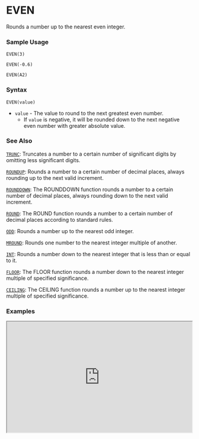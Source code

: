 # EVEN

Rounds a number up to the nearest even integer.

### Sample Usage

`EVEN(3)`

`EVEN(-0.6)`

`EVEN(A2)`

### Syntax

`EVEN(value)`

* `value` - The value to round to the next greatest even number.
  * If `value` is negative, it will be rounded down to the next negative even number with greater absolute value.

### See Also

[`TRUNC`](https://support.google.com/docs/answer/3093588): Truncates a number to a certain number of significant digits by omitting less significant digits.

[`ROUNDUP`](https://support.google.com/docs/answer/3093443): Rounds a number to a certain number of decimal places, always rounding up to the next valid increment.

[`ROUNDDOWN`](https://support.google.com/docs/answer/3093442): The ROUNDDOWN function rounds a number to a certain number of decimal places, always rounding down to the next valid increment.

[`ROUND`](https://support.google.com/docs/answer/3093440): The ROUND function rounds a number to a certain number of decimal places according to standard rules.

[`ODD`](https://support.google.com/docs/answer/3093499): Rounds a number up to the nearest odd integer.

[`MROUND`](https://support.google.com/docs/answer/3093426): Rounds one number to the nearest integer multiple of another.

[`INT`](https://support.google.com/docs/answer/3093490): Rounds a number down to the nearest integer that is less than or equal to it.

[`FLOOR`](https://support.google.com/docs/answer/3093487): The FLOOR function rounds a number down to the nearest integer multiple of specified significance.

[`CEILING`](https://support.google.com/docs/answer/3093471): The CEILING function rounds a number up to the nearest integer multiple of specified significance.

### Examples

<iframe height="300" src="https://docs.google.com/spreadsheet/pub?key=0As3tAuweYU9QdEplaHJLY2VzQTc1QWxFTWtMN1c2MkE&output=html" width="500"></iframe>
